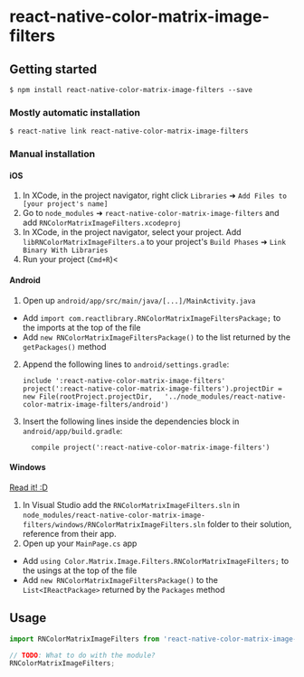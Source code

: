
# react-native-color-matrix-image-filters

## Getting started

`$ npm install react-native-color-matrix-image-filters --save`

### Mostly automatic installation

`$ react-native link react-native-color-matrix-image-filters`

### Manual installation


#### iOS

1. In XCode, in the project navigator, right click `Libraries` ➜ `Add Files to [your project's name]`
2. Go to `node_modules` ➜ `react-native-color-matrix-image-filters` and add `RNColorMatrixImageFilters.xcodeproj`
3. In XCode, in the project navigator, select your project. Add `libRNColorMatrixImageFilters.a` to your project's `Build Phases` ➜ `Link Binary With Libraries`
4. Run your project (`Cmd+R`)<

#### Android

1. Open up `android/app/src/main/java/[...]/MainActivity.java`
  - Add `import com.reactlibrary.RNColorMatrixImageFiltersPackage;` to the imports at the top of the file
  - Add `new RNColorMatrixImageFiltersPackage()` to the list returned by the `getPackages()` method
2. Append the following lines to `android/settings.gradle`:
  	```
  	include ':react-native-color-matrix-image-filters'
  	project(':react-native-color-matrix-image-filters').projectDir = new File(rootProject.projectDir, 	'../node_modules/react-native-color-matrix-image-filters/android')
  	```
3. Insert the following lines inside the dependencies block in `android/app/build.gradle`:
  	```
      compile project(':react-native-color-matrix-image-filters')
  	```

#### Windows
[Read it! :D](https://github.com/ReactWindows/react-native)

1. In Visual Studio add the `RNColorMatrixImageFilters.sln` in `node_modules/react-native-color-matrix-image-filters/windows/RNColorMatrixImageFilters.sln` folder to their solution, reference from their app.
2. Open up your `MainPage.cs` app
  - Add `using Color.Matrix.Image.Filters.RNColorMatrixImageFilters;` to the usings at the top of the file
  - Add `new RNColorMatrixImageFiltersPackage()` to the `List<IReactPackage>` returned by the `Packages` method


## Usage
```javascript
import RNColorMatrixImageFilters from 'react-native-color-matrix-image-filters';

// TODO: What to do with the module?
RNColorMatrixImageFilters;
```
  